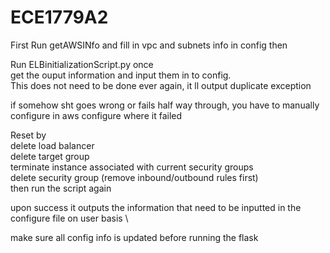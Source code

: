 # ECE1779A2

First Run getAWSINfo and fill in vpc and subnets info in config 
then 

Run ELBinitializationScript.py once \
get the ouput information and input them in to config. \
This does not need to be done ever again, it ll output duplicate exception 

if somehow sht goes wrong or fails half way through, 
you have to manually configure in aws configure where it failed

Reset by \
delete load balancer \
delete target group \
terminate instance associated with current security groups \
delete security group (remove inbound/outbound rules first) \
then run the script again 

upon success it outputs the information that need to be inputted in the configure file on user basis \

make sure all config info is updated before running the flask